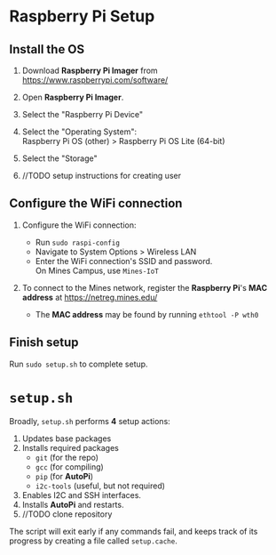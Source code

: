 # Raspberry Pi Setup

## Install the OS

1. Download **Raspberry Pi Imager** from https://www.raspberrypi.com/software/

2. Open **Raspberry Pi Imager**.

3. Select the "Raspberry Pi Device"

4. Select the "Operating System":  
Raspberry Pi OS (other) > Raspberry Pi OS Lite (64-bit)

5. Select the "Storage"

6. //TODO setup instructions for creating user

## Configure the WiFi connection

1. Configure the WiFi connection:
	- Run `sudo raspi-config`
	- Navigate to System Options > Wireless LAN
	- Enter the WiFi connection's SSID and password.  
	On Mines Campus, use `Mines-IoT`

2. To connect to the Mines network, register the
**Raspberry Pi**'s **MAC address** at https://netreg.mines.edu/
	- The **MAC address** may be found by running `ethtool -P wth0`

## Finish setup

Run `sudo setup.sh` to complete setup.

# `setup.sh`

Broadly, `setup.sh` performs **4** setup actions:
1. Updates base packages
2. Installs required packages
	- `git` (for the repo)
	- `gcc` (for compiling)
	- `pip` (for **AutoPi**)
	- `i2c-tools` (useful, but not required)
3. Enables I2C and SSH interfaces.
4. Installs **AutoPi** and restarts.
5. //TODO clone repository

The script will exit early if any commands fail, and keeps track of its progress by creating a file called `setup.cache`.
